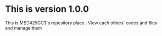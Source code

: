 # This is version 1.0.0

This is MSD425GC3's repository place . View each others' codes and files and manage them
